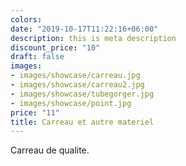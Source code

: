 ```yaml
---
colors:
date: "2019-10-17T11:22:16+06:00"
description: this is meta description
discount_price: "10"
draft: false
images:
- images/showcase/carreau.jpg
- images/showcase/carreau2.jpg
- images/showcase/tubegorger.jpg
- images/showcase/point.jpg
price: "11"
title: Carreau et autre materiel
---
```


Carreau de qualite.
